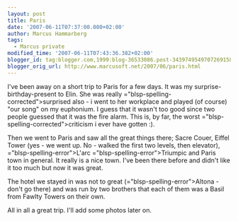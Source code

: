 ```yaml
---
layout: post
title: Paris
date: '2007-06-11T07:37:00.000+02:00'
author: Marcus Hammarberg
tags:
  - Marcus private
modified_time: '2007-06-11T07:43:36.382+02:00'
blogger_id: tag:blogger.com,1999:blog-36533086.post-3439749549707269158
blogger_orig_url: http://www.marcusoft.net/2007/06/paris.html
---
```


I've
been away on a short trip to Paris for a few days. It was my <span
id="SPELLING_ERROR_0"
class="blsp-spelling-corrected">surprise</span>-birthday-present to
<span id="SPELLING_ERROR_1" class="blsp-spelling-error">Elin</span>. She
was really <span>="blsp-spelling-corrected">surprised</span> also - i went to her
workplace and played (of course) "our song" on my euphonium. I guess
that it wasn't too good since two people guessed that it was the fire
alarm. This is, by far, the worst <span>="blsp-spelling-corrected">criticism</span> i ever have gotten
:).

Then we went to Paris and saw all the great things there; <span
id="SPELLING_ERROR_4" class="blsp-spelling-error">Sacre</span> <span
id="SPELLING_ERROR_5" class="blsp-spelling-error">Couer</span>, Eiffel
Tower (yes - we went up. No - walked the first two levels, then
elevator), <span>="blsp-spelling-error">L'arc</span> <span>="blsp-spelling-error">Triumpic</span> and Paris town in general.
It really is a nice town. I've been there before and didn't like it too
much but now it was great.

The hotel we stayed in was not to great (<span>="blsp-spelling-error">Altona</span> - don't go there) and was run
by two brothers that each of them was a Basil from <span
id="SPELLING_ERROR_9" class="blsp-spelling-error">Fawlty</span> Towers
on their own.

All in all a great trip. I'll add some photos later on.
